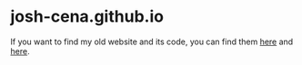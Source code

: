 # josh-cena.github.io

If you want to find my old website and its code, you can find them [here](https://joshcena.com/old-website/) and [here](https://github.com/Josh-Cena/old-website/).
